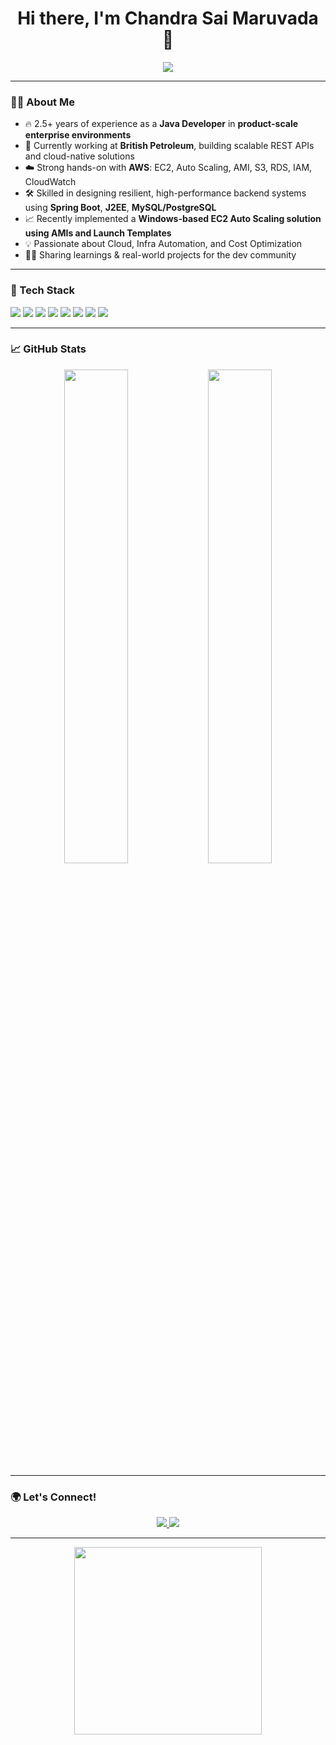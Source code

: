 <h1 align="center">Hi there, I'm Chandra Sai Maruvada 👋</h1>

<p align="center">
  <img src="https://readme-typing-svg.herokuapp.com?color=00AEEF&lines=Java+Developer;Cloud+Enthusiast;Spring+Boot+%7C+AWS+%7C+PostgreSQL+;Open+to+Product-Based+Opportunities"/>
</p>

---

### 👨‍💻 About Me

- 🔥 2.5+ years of experience as a **Java Developer** in **product-scale enterprise environments**
- 💼 Currently working at **British Petroleum**, building scalable REST APIs and cloud-native solutions
- ☁️ Strong hands-on with **AWS**: EC2, Auto Scaling, AMI, S3, RDS, IAM, CloudWatch
- 🛠 Skilled in designing resilient, high-performance backend systems using **Spring Boot**, **J2EE**, **MySQL/PostgreSQL**
- 📈 Recently implemented a **Windows-based EC2 Auto Scaling solution using AMIs and Launch Templates**
- 💡 Passionate about Cloud, Infra Automation, and Cost Optimization
- 👨‍🏫 Sharing learnings & real-world projects for the dev community

---

### 🧰 Tech Stack

<p>
  <img src="https://img.shields.io/badge/Java-007396?style=for-the-badge&logo=java&logoColor=white"/>
  <img src="https://img.shields.io/badge/Spring_Boot-6DB33F?style=for-the-badge&logo=spring-boot&logoColor=white"/>
  <img src="https://img.shields.io/badge/AWS-232F3E?style=for-the-badge&logo=amazon-aws&logoColor=white"/>
  <img src="https://img.shields.io/badge/MySQL-4479A1?style=for-the-badge&logo=mysql&logoColor=white"/>
  <img src="https://img.shields.io/badge/PostgreSQL-4169E1?style=for-the-badge&logo=postgresql&logoColor=white"/>
  <img src="https://img.shields.io/badge/Git-F05032?style=for-the-badge&logo=git&logoColor=white"/>
  <img src="https://img.shields.io/badge/PowerBI-F2C811?style=for-the-badge&logo=powerbi&logoColor=black"/>
  <img src="https://img.shields.io/badge/Angular-DD0031?style=for-the-badge&logo=angular&logoColor=white"/>
</p>

---

### 📈 GitHub Stats

<p align="center">
  <img src="https://github-readme-stats.vercel.app/api?username=ChandraSaiMaruvada&show_icons=true&theme=radical" width="45%"/>
  <img src="https://github-readme-streak-stats.herokuapp.com/?user=ChandraSaiMaruvada&theme=radical" width="45%"/>
</p>

---

### 🌍 Let's Connect!

<p align="center">
  <a href="https://linkedin.com/in/chandra-sai-maruvada">
    <img src="https://img.shields.io/badge/LinkedIn-blue?style=for-the-badge&logo=linkedin&logoColor=white"/>
  </a>
  <a href="mailto:your.email@example.com">
    <img src="https://img.shields.io/badge/Gmail-D14836?style=for-the-badge&logo=gmail&logoColor=white"/>
  </a>
</p>

---

<p align="center">
  <img src="https://user-images.githubusercontent.com/90903744/197396876-594cb0aa-bf3a-4462-bb9b-754213a7f163.png" width="300"/>
</p>
